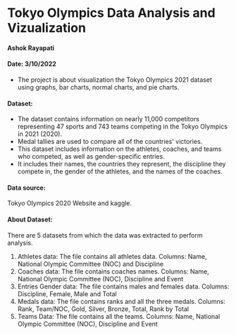 # Tokyo Olympics Data Analysis and Vizualization
#### Ashok Rayapati  
#### Date: 3/10/2022

- The project is about visualization the Tokyo Olympics 2021 dataset using graphs, bar charts, normal charts, and pie charts. 

#### Dataset:
- The dataset contains information on nearly 11,000 competitors representing 47 sports and 743 teams competing in the Tokyo Olympics in 2021 (2020).
- Medal tallies are used to compare all of the countries' victories. 
- This dataset includes information on the athletes, coaches, and teams who competed, as well as gender-specific entries.
- It includes their names, the countries they represent, the discipline they compete in, the gender of the athletes, and the names of the coaches.

#### Data source: 
Tokyo Olympics 2020 Website and kaggle.

#### About Dataset:
There are 5 datasets from which the data was extracted to perform analysis.
1. Athletes data: The file contains all athletes data.
   Columns: Name, National Olympic Committee (NOC) and Discipline
2. Coaches data: The file contains coaches names.
   Columns: Name, National Olympic Committee (NOC), Discipline and Event
3. Entries Gender data: The file contains males and females data.
   Columns: Discipline, Female, Male and Total
4. Medals data: The file contains ranks and all the three medals.
   Columns: Rank, Team/NOC, Gold, Silver, Bronze, Total, Rank by Total
5. Teams Data: The file contains all the teams.
   Columns: Name, National Olympic Committee (NOC), Discipline and Event

